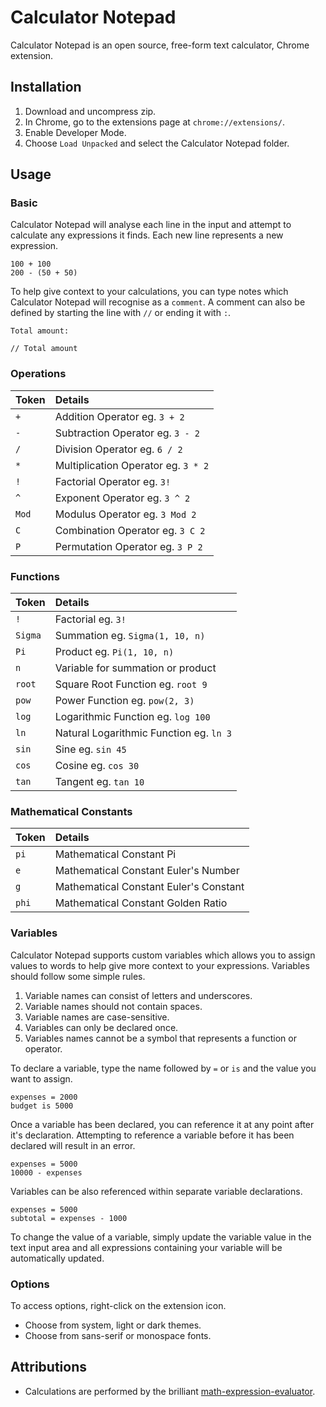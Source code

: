 # Calculator Notepad

Calculator Notepad is an open source, free-form text calculator, Chrome extension.

## Installation

1. Download and uncompress zip.
2. In Chrome, go to the extensions page at `chrome://extensions/`.
3. Enable Developer Mode.
4. Choose `Load Unpacked` and select the Calculator Notepad folder.

## Usage

### Basic

Calculator Notepad will analyse each line in the input and attempt to calculate any expressions it finds. Each new line represents a new expression.

```
100 + 100
200 - (50 + 50)
```

To help give context to your calculations, you can type notes which Calculator Notepad will recognise as a `comment`. A comment can also be defined by starting the line with `//` or ending it with `:`.

```
Total amount:
```

```
// Total amount
```

### Operations

| Token            | Details                                 |
| :--------------- | :-------------------------------------- |
| `+`              | Addition Operator eg. `3 + 2`           |
| `-`              | Subtraction Operator eg. `3 - 2`        |
| `/`              | Division Operator eg. `6 / 2`           |
| `*`              | Multiplication Operator eg. `3 * 2`     |
| `!`              | Factorial Operator eg. `3!`             |
| `^`              | Exponent Operator eg. `3 ^ 2`           |
| `Mod`            | Modulus Operator eg. `3 Mod 2`          |
| `C`              | Combination Operator eg. `3 C 2`        |
| `P`              | Permutation Operator eg. `3 P 2`        |

### Functions

| Token            | Details                                 |
| :--------------- | :-------------------------------------- |
| `!`              | Factorial eg. `3!`                      |
| `Sigma`          | Summation eg. `Sigma(1, 10, n)`         |
| `Pi`             | Product eg. `Pi(1, 10, n)`              |
| `n`              | Variable for summation or product       |
| `root`           | Square Root Function eg. `root 9`       |
| `pow`            | Power Function eg. `pow(2, 3)`          |
| `log`            | Logarithmic Function eg. `log 100`      |
| `ln`             | Natural Logarithmic Function eg. `ln 3` |
| `sin`            | Sine eg. `sin 45`                       |
| `cos`            | Cosine eg. `cos 30`                     |
| `tan`            | Tangent eg. `tan 10`                    |

### Mathematical Constants

| Token            | Details                                 |
| :--------------- | :-------------------------------------- |
| `pi`             | Mathematical Constant Pi                |
| `e`              | Mathematical Constant Euler's Number    |
| `g`              | Mathematical Constant Euler's Constant  |
| `phi`            | Mathematical Constant Golden Ratio      |

### Variables

Calculator Notepad supports custom variables which allows you to assign values to words to help give more context to your expressions. Variables should follow some simple rules.

1. Variable names can consist of letters and underscores.
2. Variable names should not contain spaces.
3. Variable names are case-sensitive.
4. Variables can only be declared once.
5. Variables names cannot be a symbol that represents a function or operator.

To declare a variable, type the name followed by `=` or `is` and the value you want to assign.

```
expenses = 2000
budget is 5000
```

Once a variable has been declared, you can reference it at any point after it's declaration. Attempting to reference a variable before it has been declared will result in an error.

```
expenses = 5000
10000 - expenses
```

Variables can be also referenced within separate variable declarations.

```
expenses = 5000
subtotal = expenses - 1000
```

To change the value of a variable, simply update the variable value in the text input area and all expressions containing your variable will be automatically updated.

### Options

To access options, right-click on the extension icon.

- Choose from system, light or dark themes.
- Choose from sans-serif or monospace fonts.

## Attributions

- Calculations are performed by the brilliant [math-expression-evaluator](https://github.com/bugwheels94/math-expression-evaluator).
